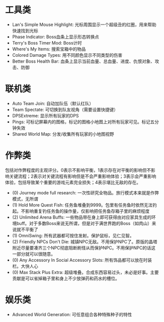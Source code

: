 # 工具类
- Lan's Simple Mouse Highlight: 光标周围显示一个超级丑的红圈，用来帮助快速找到光标
- Phase Indicator: Boss血条上显示形态转换点
- Terry's Boss Timer Mod: Boss计时
- Where's My Items: 搜索宝箱中的物品
- Colored Damage Types: 用不同颜色显示不同类型的伤害
- Better Boss Health Bar: 血条上显示当前血量、总血量、进度、仇恨对象、攻击、防御

# 联机类
- Auto Team Join: 自动加队伍（默认红队）
- Team Spectate: 可切换到队友视角（需要设置快捷键）
- DPSExtreme: 显示所有玩家的DPS
- Pings: 可标记屏幕内的图格，标记的图格小地图上对所有玩家可见。标记五分钟失效
- Shared World Map: 分发/收集所有玩家的小地图视野

# 作弊类
包括对作弊程度的主观评分。0表示不影响平衡，1表示存在对平衡的影响但不影响关键流程；2表示对关键流程有影响但是不会严重影响体验；3表示会严重影响体验，包括导致某个重要的游戏元素完全损失；4表示堪比无敌的存在。
- (0) Journey mode full research: 一次性研究全物品。旅行模式本来就是作弊模式，无所谓
- (1) Hold More Quest Fish: 任务鱼堆叠到9999。包里有任务鱼时依然无法钓起。不影响重复钓任务鱼的操作量，仅影响把任务鱼存箱子里的麻烦程度
- (2) Unlimited Arena Buffs: 一些物品带在身上即可获得由对应家具生成的环境buff。对于多数Boss来说无所谓，但是对于满世界跑的Boss（如肉山）来说就不平衡了
- (1) OmniSwing: 所有武器都可按住发射。保护鼠标，见仁见智。
- (2) Friendly NPCs Don't Die: 城镇NPC无敌。不用保护NPC了。原版的晶塔附近尽量要凑齐三个NPC彻底阻断刷怪从而保护NPC。不用保护NPC的话这一部分就可以很随意。
- (0) Any Accessory In Social Accessory Slots: 所有饰品都可以放在时装栏。大快人心
- (0) Max Stack Plus Extra: 超级堆叠。合成东西容易过头，未必是好事。主要贡献是可以省掉箱子里和身上不少放弹药和药水的槽位。

# 娱乐类
- Advanced World Generation: 可任意组合各种特殊种子的特性
